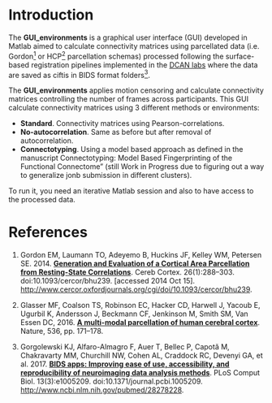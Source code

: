 # Introduction

The **GUI_environments** is a graphical user interface (GUI) developed in Matlab aimed to calculate connectivity matrices using parcellated data (i.e. Gordon[<sup>1</sup>](https://pubmed.ncbi.nlm.nih.gov/25316338/) or HCP[<sup>2</sup>](https://pubmed.ncbi.nlm.nih.gov/27437579/) parcellation schemas) processed following the surface-based registration pipelines implemented in the [DCAN labs](https://www.ohsu.edu/school-of-medicine/developmental-cognition-and-neuroimaging-lab) where the data are saved as ciftis in BIDS format folders[<sup>3</sup>](https://pubmed.ncbi.nlm.nih.gov/28278228/).


The **GUI_environments** applies motion censoring and calculate connectivity matrices controlling the number of frames across participants. This GUI calculate connectivity matrices using 3 different methods or environments:

- **Standard**. Connectivity matrices using Pearson-correlations.
- **No-autocorrelation**. Same as before but after removal of autocorrelation.
- **Connectotyping**. Using a model based approach as defined in the manuscript Connectotyping: Model Based Fingerprinting of the Functional Connectome”  (still Work in Progress due to figuring out a way to generalize jonb submission in different clusters).


To run it, you need an iterative Matlab session and also to have access to the processed data. 

# References

1. Gordon EM, Laumann TO, Adeyemo B, Huckins JF, Kelley WM, Petersen SE. 2014. [**Generation and Evaluation of a Cortical Area Parcellation from Resting-State Correlations**](https://pubmed.ncbi.nlm.nih.gov/25316338/). Cereb Cortex. 26(1):288–303. doi:10.1093/cercor/bhu239. [accessed 2014 Oct 15]. http://www.cercor.oxfordjournals.org/cgi/doi/10.1093/cercor/bhu239.

1. Glasser MF, Coalson TS, Robinson EC, Hacker CD, Harwell J, Yacoub E, Ugurbil K, Andersson J, Beckmann CF, Jenkinson M, Smith SM, Van Essen DC, 2016. [**A multi-modal parcellation of human cerebral cortex**](https://pubmed.ncbi.nlm.nih.gov/27437579/). Nature, 536, pp. 171–178.

1. Gorgolewski KJ, Alfaro-Almagro F, Auer T, Bellec P, Capotă M, Chakravarty MM, Churchill NW, Cohen AL, Craddock RC, Devenyi GA, et al. 2017. [**BIDS apps: Improving ease of use, accessibility, and reproducibility of neuroimaging data analysis methods**](https://pubmed.ncbi.nlm.nih.gov/28278228/). PLoS Comput Biol. 13(3):e1005209. doi:10.1371/journal.pcbi.1005209. http://www.ncbi.nlm.nih.gov/pubmed/28278228.